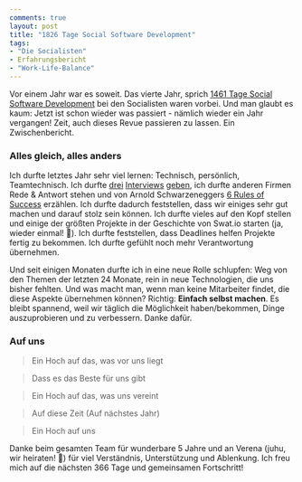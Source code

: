 ```yaml
---
comments: true
layout: post
title: "1826 Tage Social Software Development"
tags:
- "Die Socialisten"
- Erfahrungsbericht
- "Work-Life-Balance"
---
```

Vor einem Jahr war es soweit. Das vierte Jahr, sprich [1461 Tage Social Software Development](http://johannes.nagl.name/2015/1461-Tage-Social-Software-Development/) bei den Socialisten waren vorbei. Und man glaubt es kaum: Jetzt ist schon wieder was passiert - nämlich wieder ein Jahr vergangen! Zeit, auch dieses Revue passieren zu lassen. Ein Zwischenbericht.

### Alles gleich, alles anders ###

Ich durfte letztes Jahr sehr viel lernen: Technisch, persönlich, Teamtechnisch. Ich durfte [drei](https://www.bugtrackers.io/interview-swatio-johannes-nagl) [Interviews](https://www.blossom.co/blog/development-workflow-by-example-swat-io-walls-io) [geben](https://medium.com/@sharifsbeat/lessons-learned-from-swat-io-b7e1d1f111f), ich durfte anderen Firmen Rede & Antwort stehen und von Arnold Schwarzeneggers [6 Rules of Success](https://www.youtube.com/watch?v=EyhOmBPtGNM) erzählen. Ich durfte dadurch feststellen, dass wir einiges sehr gut machen und darauf stolz sein können. Ich durfte vieles auf den Kopf stellen und einige der größten Projekte in der Geschichte von Swat.io starten (ja, wieder einmal! 💪). Ich durfte feststellen, dass Deadlines helfen Projekte fertig zu bekommen. Ich durfte gefühlt noch mehr Verantwortung übernehmen.

Und seit einigen Monaten durfte ich in eine neue Rolle schlupfen: Weg von den Themen der letzten 24 Monate, rein in neue Technologien, die uns bisher fehlten. Und was macht man, wenn man keine Mitarbeiter findet, die diese Aspekte übernehmen können? Richtig: **Einfach selbst machen**. Es bleibt spannend, weil wir täglich die Möglichkeit haben/bekommen, Dinge auszuprobieren und zu verbessern. Danke dafür. 

### Auf uns ###

> Ein Hoch auf das, was vor uns liegt

> Dass es das Beste für uns gibt

> Ein Hoch auf das, was uns vereint

> Auf diese Zeit (Auf nächstes Jahr)

> Ein Hoch auf uns

Danke beim gesamten Team für wunderbare 5 Jahre und an Verena (juhu, wir heiraten! 🎉) für viel Verständnis, Unterstützung und Ablenkung. Ich freu mich auf die nächsten 366 Tage und gemeinsamen Fortschritt!
